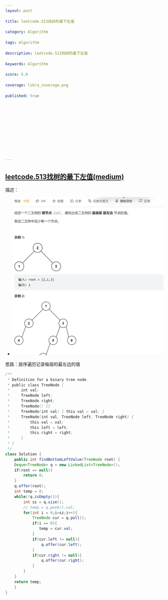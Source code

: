 ```yaml
---
layout: post

title: leetcode.513找树的最下左值

category: Algorithm

tags: Algorithm

description: leetcode.513找树的最下左值

keywords: Algorithm

score: 5.0

coverage: libra_coverage.png

published: true











---
```


## [leetcode.513找树的最下左值(medium)](https://leetcode.cn/problems/find-bottom-left-tree-value/)

描述：

- ![image-20221111102421270](/assets/imgs/image-20221111102421270.png)

思路：层序遍历记录每层的最左边的值

```java
/**
 * Definition for a binary tree node.
 * public class TreeNode {
 *     int val;
 *     TreeNode left;
 *     TreeNode right;
 *     TreeNode() {}
 *     TreeNode(int val) { this.val = val; }
 *     TreeNode(int val, TreeNode left, TreeNode right) {
 *         this.val = val;
 *         this.left = left;
 *         this.right = right;
 *     }
 * }
 */
class Solution {
    public int findBottomLeftValue(TreeNode root) {
    Deque<TreeNode> q = new LinkedList<TreeNode>();
    if(root == null){
        return 0;
    }
    q.offer(root);
    int temp = 0;
    while(!q.isEmpty()){
        int sz = q.size();
        // temp = q.peek().val;
        for(int i = 0;i<sz;i++){
            TreeNode cur = q.poll();
            if(i == 0){
               temp = cur.val;
            }
            if(cur.left != null){
                q.offer(cur.left);
            }
            if(cur.right != null){
                q.offer(cur.right);
            }
        }
    }
    return temp;
    }
}
```

